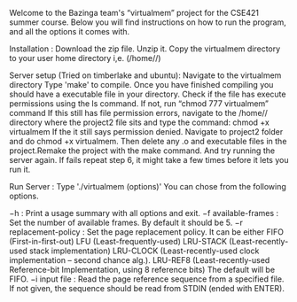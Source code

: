 Welcome to the Bazinga team's “virtualmem” project for the CSE421 summer course. Below you will find instructions on how to run the program, and all the options it comes with. 

Installation : 
Download the zip file. 
Unzip it.
Copy the virtualmem directory to your user home directory i,e. (/home/<user>/)

Server setup (Tried on timberlake and ubuntu):
Navigate to the virtualmem directory
Type 'make' to compile. 
Once you have finished compiling you should have a executable file in your directory. 
Check if the file has execute permissions using the ls command. If not, run “chmod 777 virtualmem” command
If this still has file permission errors, navigate to the /home/<user>/ directory where the project2 file sits and type the command: chmod +x virtualmem
If the it still says permission denied. Navigate to project2 folder and do chmod +x virtualmem. Then delete any .o and executable files in the project.Remake the project  with the make command. And try running the server again. If fails repeat step 6, it might take a few times before it lets you run it.  

Run Server : 
Type './virtualmem (options)' 
You can chose from the following options.

−h : Print a usage summary with all options and exit. 
−f available-frames : Set the number of available frames. By default it should be 5. 
−r replacement-policy : Set the page replacement policy. It can be either 
FIFO (First-in-first-out) 
LFU (Least-frequently-used) 
LRU-STACK (Least-recently-used stack implementation) 
LRU-CLOCK (Least-recently-used clock implementation – second chance alg.). LRU-REF8 (Least-recently-used Reference-bit Implementation, using 8 reference bits) The default will be FIFO. 
−i input file : Read the page reference sequence from a specified file. If not given, the sequence should be read from STDIN (ended with ENTER). 



